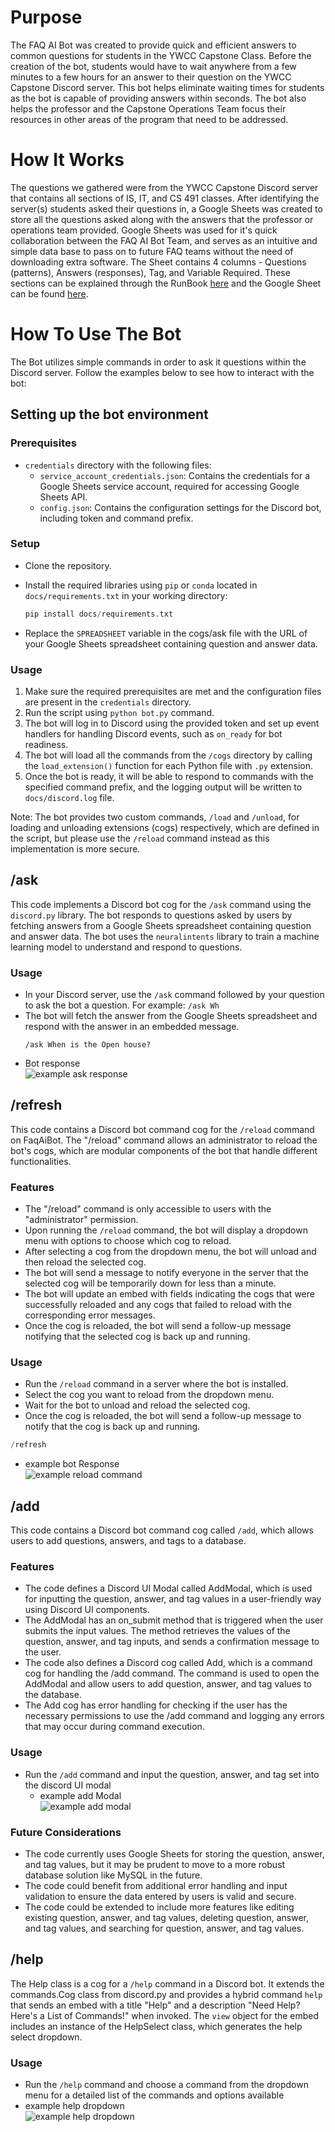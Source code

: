 ﻿
# Purpose
The FAQ AI Bot was created to provide quick and efficient answers to common questions for students in the YWCC Capstone Class. Before the creation of the bot, students would have to wait anywhere from a few minutes to a few hours for an answer to their question on the YWCC Capstone Discord server. This bot helps eliminate waiting times for students as the bot is capable of providing answers within seconds. The bot also helps the professor and the Capstone Operations Team focus their resources in other areas of the program that need to be addressed.

# How It Works
The questions we gathered were from the YWCC Capstone Discord server that contains all sections of IS, IT, and CS 491 classes. After identifying the server(s) students asked their questions in, a Google Sheets was created to store all the questions asked along with the answers that the professor or operations team provided. Google Sheets was used for it's quick collaboration between the FAQ AI Bot Team, and serves as an intuitive and simple data base to pass on to future FAQ teams without the need of downloading extra software. The Sheet contains 4 columns - Questions (patterns), Answers (responses), Tag, and Variable Required. These sections can be explained through the RunBook [here](https://docs.google.com/document/d/10CepY-fEfIVmCnIb1tU2k7zSC41Usgvq4Mhn-z8GRL0/edit?usp=sharing) and the Google Sheet can be found [here](https://docs.google.com/spreadsheets/d/1m51HUH0AQi28EBnsLwP9gasUHPuLVzFuNu1L4N6Zs-Y/edit?usp=sharing).

# How To Use The Bot
The Bot utilizes simple commands in order to ask it questions within the Discord server. Follow the examples below to see how to interact with the bot:

## Setting up the bot environment
### Prerequisites

-   `credentials` directory with the following files:
    -   `service_account_credentials.json`: Contains the credentials for a Google Sheets service account, required for accessing Google Sheets API.
    -   `config.json`: Contains the configuration settings for the Discord bot, including token and command prefix.
### Setup
-  Clone the repository.
-  Install the required libraries using `pip` or `conda` located in `docs/requirements.txt` in your working directory:

	```python
	pip install docs/requirements.txt
	```

-  Replace the `SPREADSHEET` variable in the cogs/ask file with the URL of your Google Sheets spreadsheet containing question and answer data.
### Usage

1.  Make sure the required prerequisites are met and the configuration files are present in the `credentials` directory.
2.  Run the script using `python bot.py` command.
3.  The bot will log in to Discord using the provided token and set up event handlers for handling Discord events, such as `on_ready` for bot readiness.
4.  The bot will load all the commands from the `/cogs` directory by calling the `load_extension()` function for each Python file with `.py` extension.
5.  Once the bot is ready, it will be able to respond to commands with the specified command prefix, and the logging output will be written to `docs/discord.log` file.

Note: The bot provides two custom commands, `/load` and `/unload`, for loading and unloading extensions (cogs) respectively, which are defined in the script, but please use the `/reload` command instead as this implementation is more secure.

## /ask
This code implements a Discord bot cog for the `/ask` command using the `discord.py` library. The bot responds to questions asked by users by fetching answers from a Google Sheets spreadsheet containing question and answer data. The bot uses the `neuralintents` library to train a machine learning model to understand and respond to questions.
### Usage
- In your Discord server, use the `/ask` command followed by your question to ask the bot a question. For example: `/ask Wh`
- The bot will fetch the answer from the Google Sheets spreadsheet and respond with the answer in an embedded message.
  ```
  /ask When is the Open house?
  ```
- Bot response  
 ![example ask response](https://lh3.googleusercontent.com/rLhvymZsChGP3mS83YKhTlPsuI386hOU_tiGGlhkI4d7v8aq6aySQy9tidOXTyZKbFwxSKpzGStF0n9HqPgAMAh4FZuPonIYHRvjRHGAIrME-7wQWMLyXHRK4UYaGgTgiJufFKw9AEJtTAuRsD-xPTigkssYVf2gCYunZnCSsKQAUrPpo7SQCXnYeMAZLYNUuLka1lbca8Ao6NHziGcXFlXqXn5YlzQTGx-z7-99xztb99twPrPTsekrwXJCrq5Utu91NlQ6Wg_dSQfuJJmtDFnwwTmRBFnvyjP058VJCmX5FKCAZT7_sFBE-Cc5cfeD4Cv4cbHMpgbpkBHip_Bjraljk-7AOgKm9dtxfO20d04pzDZ0ybVolt4_FJy28Wf1wk29v4-Zal-xvnxVBZCgTMsTwdpSsG8o9uNd-wDpSWLqIxO_UiQktFHdfi-Ho8pNR62BmfvvTiIEUQyaqfbaVvvaVERFvMjqzDhTPcR_Vlnc3yFZuFBFyOVFQCqICDMDilcSIEXl8A9jUC07wsdY5C4-LwuaZMm3HRlDhTm3wUJu6N4EmSjRDyn9xDzsK8S9KvbmXRVVosA32nBQnOsPOZJNXrYleIBs5K5DBM1DB5TOnvXZsf0M9qk_QTZAWhiW1ITsiJwRPUriVGz4HSugykxP2LtaenicXY-KRQuqTzjwqKfd-ibIxga9rvwdwA-_4zGJutDF52tRd-DlturhxOl0mkzG0nAal0gr6XoVrLfsUmK7wZfy8uaBvUrxiyjjHQZo53PcOJFYQyyKUrNRMsSHu4SOGmBKUe-MOgHM6_PQTV9MQr3WJ500f6e1EDorSxVeiiYjvQIIEanlhNM79H-j3bh7W53yxzmhXXaxhhMH4H03dc97u0BDxc5wsk3dBMnJvidYU9Uh1C3kdU0eUSh1MMNqLCqipzalYpHfFriUPQt8z61t2mEls9b7Z9dV8dFm02-X760LDE1NeF6ejdbQVolinoVz6LNo1sVb5pYYxMk5GvmpJw=w717-h163-s-no?authuser=1)
## /refresh
This code contains a Discord bot command cog for the `/reload` command on FaqAiBot. The "/reload" command allows an administrator to reload the bot's cogs, which are modular components of the bot that handle different functionalities.

### Features

-   The "/reload" command is only accessible to users with the "administrator" permission.
-   Upon running the `/reload` command, the bot will display a dropdown menu with options to choose which cog to reload.
-   After selecting a cog from the dropdown menu, the bot will unload and then reload the selected cog.
-   The bot will send a message to notify everyone in the server that the selected cog will be temporarily down for less than a minute.
-   The bot will update an embed with fields indicating the cogs that were successfully reloaded and any cogs that failed to reload with the corresponding error messages.
-   Once the cog is reloaded, the bot will send a follow-up message notifying that the selected cog is back up and running.

### Usage

-   Run the `/reload` command in a server where the bot is installed.
-   Select the cog you want to reload from the dropdown menu.
-   Wait for the bot to unload and reload the selected cog.
-   Once the cog is reloaded, the bot will send a follow-up message to notify that the cog is back up and running.
 
 ```python
 /refresh
 ```
   -	example bot Response  
![example reload command](https://lh3.googleusercontent.com/wFYWxgSMxVZO-qCKf8cyHShFk0UaAl-ql1WuoS1ikLqyQNMSYu4Zrnm32KTYQe0wyNdif6AuXYaqgwJxzesjlxgYbqWlOO5AlVk5AsbTnq4e_55xP6oO04V6qEoWEpoCw7SNmXtI4CEC2kjR9-H89QcLFcQB_eBXM387PGB3mRsxsuQW50dBkT3eO_bY8ZU4ihBdch5wIpxNN2bGviurlqUU9F0tp_pL8kVOYJdzJk4bc_q_j1y5RNu74Sx4AejGh3P0jzDuxKKfoxEXNtb_zAEFUKDbaKWE4bn9P_fmofUrye5WhjL_MJvDPwCZVlF_HPgedZdp4UdaTFdK8J1beC7oM9GKcBUbYLQk0kVly64cGnP8pfSHcFQzV3iduSi7SXR4WmWBdzdT7cYaKmPKmbAreA3StGUGXCODXTQrjB5nn2792d8w8tQyGk5xg6vSjFhqEO4d5zHE1ZMxZsJJ4nre4lThVBzMtbCQrdClJphHzlOImbyOzd-wff3ivVY8843EgORDSvtWnFl6BfgfszBXLsgD89yhUT9ncFjW45TeCSlx9U53P4STNfeFKgx8SE3kK97nt_5UpUpaV3O3iqGOpO7QWIFOD_UDoWpbbyd0Z1WKAUH3usx5UUcWQMuLB47UaRdmPpVPVusIIcbvWUQv1hMJLBf9dmMGEbLCR_qr7WcDNvgKyUVhzzJsZbQNF9qvzoDpX6trFQsZuJQiabASeQ8kUghgBasEMRPh8EN9r4PFvzpUTsPPYpRmwknASabfGsq5XF32jODtDhejZiJ7GGejB8b9Gntm44pLJ__EYGDRZLx38GF8qbymZZrydWZLkbrmamPJJ7QMyET1A5csSbKbpqMpuP9qGKm8HqH0v5HWTqO-R-Z380nitl2cm7O0FwxD9YL2m6CcDbLizJYYCRJt4pjlsFQZeH3QWS5pk_gLYZqNYtpWszDE5v4NX9oTYhMZyvXtlT4_b1Zy0snQ2LO8uJoTmwf8bcqdi8ADzraIeYEKyg=w716-h400-s-no?authuser=1)
## /add

This code contains a Discord bot command cog called `/add`, which allows users to add questions, answers, and tags to a database.

### Features

-   The code defines a Discord UI Modal called AddModal, which is used for inputting the question, answer, and tag values in a user-friendly way using Discord UI components.
-   The AddModal has an on_submit method that is triggered when the user submits the input values. The method retrieves the values of the question, answer, and tag inputs, and sends a confirmation message to the user.
-   The code also defines a Discord cog called Add, which is a command cog for handling the /add command. The command is used to open the AddModal and allow users to add question, answer, and tag values to the database.
-   The Add cog has error handling for checking if the user has the necessary permissions to use the /add command and logging any errors that may occur during command execution.

### Usage

- Run the `/add` command and input the question, answer, and tag set into the discord UI modal
  - example add Modal  
![example add modal](https://lh3.googleusercontent.com/T4sR24XiK1KS0_gsxzpth0BUAGt-TfkehhP-bHzlOidH9R7g_xeJ7-9ocEGtN_-ImkK7wHlVf7Sa1Nybb7rwGtLnUYzCt4Q4RbcZZSHdxSjjP8Zpq5T2L0fhBGE-OHVaWyS8n2_x_7hyNnZDHALjwz7vr6026asKrjxCh7-wh8WPa8Cj0lXnPVde4vVHVKukWRN-822jz6bBeGLD8YYcZlC893NUrWVOGRZVEOF4NPEUeq02dI1IxC1yUR_tupIMV4tqJJ0tfN4TFOnYMGijdHvAXnDG1wrAJnnxEcfMArLB1Xq_AV78sU3hLAqJxSPsy8IX1Rf-FGJ6EZYwTp7mni1ygEmYgI8IYEPzjvT3xDkuMD5-osIxtADvL5czHOerjfWx6sUOKaUXpXE2VGgPApmRpMXfW46LoX7SQMy9HUOxNxiaD8DTmOQgVSusOCX6wMtaCHzzw3b9HHTGJ9h78s_XwKRnASNwDD7MO2pcmlyFDOLmhqqoQqnkcfH3hRCPJvgGJsrTtqW7wPTu9TnbqLNaAdhByUU-_vVnZ7_Wf_CwpRsHHMvma2J4jd4553Nr-qQhSdw-VgRqLJ71YPFvkAF-eMoXckcavTYx5jdEfoIaYDudRZ636fVtHVn0x-fc19k0G3xoPyudXoTahtjTUVu5ez2fazmN84BAju0uhqialXMoQk9zKO-7tN-hYHMmTXzoYfrD731PZ0HnH5TuZNiXZbMWXK8QwcA8kdBsaDZWZOknzR4Eo0REHPYVuKhK8gJw0RlghfU9FT-ufy4Mboz7vHmnkZRXNScdkQstEFXpisSP86qn9FIZG2ug1hbIn1Z__GhDHehb3nBwYsnWxBr842E7Lx9YnvI_lNsMgsynOmviy69w9TFc9gjrf6NB-q7ZvlrGmxdqWkW_iT8aimuaBEdLDIo8RFVlaVKR2wIFxz2daXJi9QKVFNFoNyUOukvWsX0a3xl-uJi1k6RKy-GOhHTUNKkQnvEPLZ0h13Srtnd1kQQwCw=w443-h534-s-no?authuser=1)
### Future Considerations

-   The code currently uses Google Sheets for storing the question, answer, and tag values, but it may be prudent to move to a more robust database solution like MySQL in the future.
-   The code could benefit from additional error handling and input validation to ensure the data entered by users is valid and secure.
-   The code could be extended to include more features like editing existing question, answer, and tag values, deleting question, answer, and tag values, and searching for question, answer, and tag values.


## /help
The Help class is a cog for a `/help` command in a Discord bot. It extends the commands.Cog class from discord.py and provides a hybrid command `help` that sends an embed with a title "Help" and a description "Need Help? Here's a List of Commands!" when invoked. The `view` object for the embed includes an instance of the HelpSelect class, which generates the help select dropdown.
### Usage
- Run the `/help` command and choose a command from the dropdown menu for a detailed list of the commands and options available 
 - example help dropdown  
![example help dropdown](https://lh3.googleusercontent.com/eMW-MyFVLcZiMuVTtvgzvilWyBcRaV6MdB_Y3Lbh2KT-gtC_UyoNdxosCONyi2cKAbypfciMYzCF8ggKtF_q4lQnpmQqQ2inlr14dySLrdVOn1bG7V-0y9-AkSR27tam1uhAabrI4gAhIY5rT_JMmlfersHKtUJ3TpwxKN6AEoPqdTdjHiusIhbBgoRrjm22Jut12uIttKU63yt0qm4uTXMe6Ucr8DC9OYdqubVSpkVkyp0DDmkvmiIQQdQYWZ8cNMBVDPJYmzk50WvIN5mbzual8GB_BewQrrB_LecRDBZlzlgLIVo2iE_pQZkI5kgWMRzZ4e54GKHREGhHk_TQvRmgmE1wIzwb0QYkMdvQN8h0rsmVDS-r8dh5gt2unShgzSFAAhl6smuNbEVZ8sVr1ipr76qaR-2X7qhCbJ2ssqEAR_R5MxI9lr0Y9WVFy0HnTNw9cToxyBHoKOxZQHnKqJt8Yqjcs8oC21-Z9rYyGAuSGs80xXATcVPRNKW0OcPOEILIzUzhu3Y0xTdE-BjAtMrcfSLnBFl-n8zRT5ltD0ZBxJUbeRQD_Eb4Kwex6CEBCa3KPJxf9KNYudAw3pX11z0xvtdwYqiNHOrWjJoGzdxpZZWOpobUCyWSP3KPWv3RwIQWp38CrLU9gSfMALgOo5fpeaNj5Qa6Eh9mR5y-iR1ClVkeSeCEcMBNR4hS0sKJjAe2JsmZibryLI_8ima0pjmPx559abuP8yJM3jcGvdtQz1_ciiMjN2BFDcQR5hT9uB1eqCGl0_qKprLjc3aoidsHh7GSCZF0Hx43tr2TCoSQR63AD0lv3FFQevinX97b9xll3AoQdpBRNnKeiiUVM3C_YhimKxLXSJunBMlFhmSYc_1iiGwD_FSWhFrRpu3nNSCz0z7DxuqM3IjE7pGHgWokdyyzPLIpetyrI5zCxawgSezMNUFCoxNVD4gBOle3Me3qjkv8QxoaBHKMGzEXqcDyc6-ErU4nWvJpBLB1w_CPdxRyhgVKcg=w478-h400-s-no?authuser=1)
 
 

